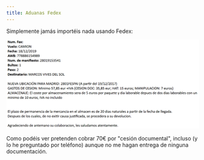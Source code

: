 ```yaml
---
title: Aduanas Fedex
---
```


Simplemente jamás importéis nada usando Fedex:

![Mail con costes de cesión](/assets/aduanasfedex/mail-cesiones.png)

Como podéis ver pretenden cobrar 70€ por "cesión documental", incluso (y lo he preguntado por teléfono) aunque no me hagan entrega de ninguna documentación.
